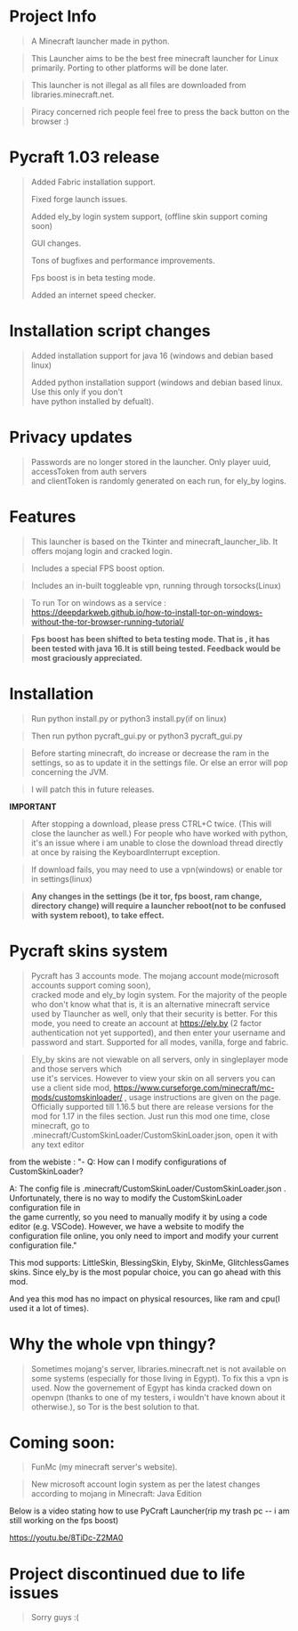 # Project Info
  >A Minecraft launcher made in python.

  >This Launcher aims to be the best free minecraft launcher for Linux primarily. Porting to other platforms will be done later.

  >This launcher is not illegal as all files are downloaded from libraries.minecraft.net.

  >Piracy concerned rich people feel free to press the back button on the browser :)
  

# Pycraft 1.03 release

  > Added Fabric installation support.
  >
  > Fixed forge launch issues.
  >
  > Added ely_by login system support, (offline skin support coming soon)
  > 
  > GUI changes.
  > 
  > Tons of bugfixes and performance improvements.
  > 
  > Fps boost is in beta testing mode.
  > 
  > Added an internet speed checker.
 
# Installation script changes

  > Added installation support for java 16 (windows and debian based linux)
  > 
  > Added python installation support (windows and debian based linux. Use this only if you don't    
    have python installed by defualt). 

  
# Privacy updates

  > Passwords are no longer stored in the launcher. Only player uuid, accessToken from auth servers  
    and clientToken is randomly generated on each run, for ely_by logins.



# Features
  >This launcher is based on the Tkinter and minecraft_launcher_lib. It offers mojang login and cracked login.
  
  >Includes a special FPS boost option.
  
  >Includes an in-built toggleable vpn, running through torsocks(Linux)
  
  >To run Tor on windows as a service : https://deepdarkweb.github.io/how-to-install-tor-on-windows-without-the-tor-browser-running-tutorial/

  >**Fps boost has been shifted to beta testing mode. That is , it has been tested with java 16.It is still being tested. Feedback would be most graciously appreciated.**

  
# Installation
  >Run python install.py or python3 install.py(if on linux)
 

  >Then run python pycraft_gui.py or python3 pycraft_gui.py

  >Before starting minecraft, do increase or decrease the ram in the settings, so as to update it in the settings file. Or else an error will pop concerning the         JVM.

  > I will patch this in future releases.

**IMPORTANT**
  >After stopping a download, please press CTRL+C twice. (This will close the launcher as well.)
  >For people who have worked with python, it's an issue where i am unable to close the download thread directly at once by raising the KeyboardInterrupt exception.

  >If download fails, you may need to use a vpn(windows) or enable tor in settings(linux)

  >**Any changes in the settings (be it tor, fps boost, ram change, directory change) will require a launcher reboot(not to be confused with system reboot),        to take effect.**

# Pycraft skins system
  > Pycraft has 3 accounts mode. The mojang account mode(microsoft accounts support coming soon),     
    cracked mode and ely_by login system. For the majority of the people who don't know what that is, 
    it is an alternative minecraft service used by Tlauncher as well, only that their security is better. For this mode, you need to create an account at https://ely.by (2 factor authentication not yet supported), and then enter your username and password and start. Supported for all modes, vanilla, forge and fabric.

   > Ely_by skins are not viewable on all servers, only in singleplayer mode and those servers which  
     use it's services. However to view your skin on all servers you can use a client side mod, https://www.curseforge.com/minecraft/mc-mods/customskinloader/ , usage instructions are given on the page. Officially supported till 1.16.5 but there are release versions for the mod for 1.17 in the files section. Just run this mod one time, close minecraft, go to .minecraft/CustomSkinLoader/CustomSkinLoader.json, open it with any text editor

   from the webiste : "- Q: How can I modify configurations of CustomSkinLoader?

   A: The config file is .minecraft/CustomSkinLoader/CustomSkinLoader.json . Unfortunately, there is no way to modify the CustomSkinLoader configuration file in    
   the game currently, so you need to manually modify it by using a code editor (e.g. VSCode). However, we have a website to modify the configuration file online, 
   you only need to import and modify your current configuration file."

   This mod supports: LittleSkin, BlessingSkin, Elyby, SkinMe, GlitchlessGames skins. Since ely_by is the most popular choice, you can go ahead with this mod.

   And yea this mod has no impact on physical resources, like ram and cpu(I used it a lot of times).

# Why the whole vpn thingy?
  >Sometimes mojang's server, libraries.minecraft.net is not available on some systems (especially for those living in Egypt). To fix this a vpn is used. Now the 
   governement of Egypt has kinda cracked down on openvpn (thanks to one of my testers, i wouldn't have known about it otherwise.), so Tor is the best solution to      that.

# Coming soon:
  >FunMc (my minecraft server's website).
  
  >New microsoft account login system as per the latest changes according to mojang in Minecraft: Java Edition

Below is a video stating how to use PyCraft Launcher(rip my trash pc -- i am still working on the fps boost)

https://youtu.be/8TiDc-Z2MA0

# Project discontinued due to life issues 
  >Sorry guys :(

